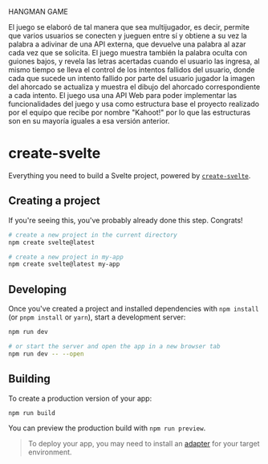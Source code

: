 HANGMAN GAME

El juego se elaboró de tal manera que sea multijugador, es decir, permite que varios usuarios se conecten y jueguen entre sí y obtiene a su vez la palabra a adivinar de una API externa, que devuelve una palabra al azar cada vez que se solicita. El juego muestra también la palabra oculta con guiones bajos, y revela las letras acertadas cuando el usuario las ingresa, al mismo tiempo se lleva el control de los intentos fallidos del usuario, donde cada que sucede un intento fallido por parte del usuario jugador la imagen del ahorcado se actualiza y muestra el dibujo del ahorcado correspondiente a cada intento.  El juego usa una API Web para poder implementar las funcionalidades del juego y usa como estructura base el proyecto realizado por el equipo que recibe por nombre "Kahoot!" por lo que las estructuras son en su mayoría iguales a esa versión anterior.

# create-svelte

Everything you need to build a Svelte project, powered by [`create-svelte`](https://github.com/sveltejs/kit/tree/master/packages/create-svelte).

## Creating a project

If you're seeing this, you've probably already done this step. Congrats!

```bash
# create a new project in the current directory
npm create svelte@latest

# create a new project in my-app
npm create svelte@latest my-app
```

## Developing

Once you've created a project and installed dependencies with `npm install` (or `pnpm install` or `yarn`), start a development server:

```bash
npm run dev

# or start the server and open the app in a new browser tab
npm run dev -- --open
```

## Building

To create a production version of your app:

```bash
npm run build
```

You can preview the production build with `npm run preview`.

> To deploy your app, you may need to install an [adapter](https://kit.svelte.dev/docs/adapters) for your target environment.
